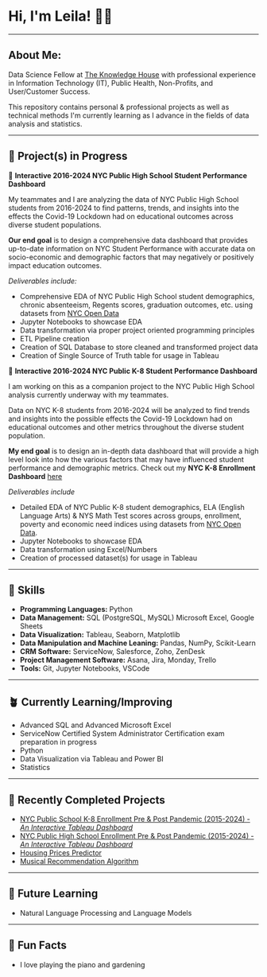 # Hi, I'm Leila! 👋🏾
___

## About Me: 
Data Science Fellow at [The Knowledge House](https://www.theknowledgehouse.org/technology_fellowship/) with professional experience in Information Technology (IT), Public Health, Non-Profits, and User/Customer Success. 

This repository contains personal & professional projects as well as technical methods I'm currently learning as I advance in the fields of data analysis and statistics.
___
## 🛫 Project(s) in Progress

🗽 **Interactive 2016-2024 NYC Public High School Student Performance Dashboard**

My teammates and I are analyzing the data of NYC Public High School students from 2016-2024 to find patterns, trends, and insights into the effects the Covid-19 Lockdown had on educational outcomes across diverse student populations.

**Our end goal** is to design a comprehensive data dashboard that provides up-to-date information on NYC Student Performance with accurate data on socio-economic and demographic factors that may negatively or positively impact education outcomes. 

*Deliverables include:*

* Comprehensive EDA of NYC Public High School student demographics, chronic absenteeism, Regents scores, graduation outcomes, etc. using datasets from [NYC Open Data](https://opendata.cityofnewyork.us/)
* Jupyter Notebooks to showcase EDA
* Data transformation via proper project oriented programming principles
* ETL Pipeline creation 
* Creation of SQL Database to store cleaned and transformed project data
* Creation of Single Source of Truth table for usage in Tableau


🍎 **Interactive 2016-2024 NYC Public K-8 Student Performance Dashboard**

I am working on this as a companion project to the NYC Public High School analysis currently underway with my teammates.

Data on NYC K-8 students from 2016-2024 will be analyzed to find trends and insights into the possible effects the Covid-19 Lockdown had on educational outcomes and other metrics throughout the diverse student population.

**My end goal** is to design an in-depth data dashboard that will provide a high level look into how the various factors that may have influenced student performance and demographic metrics. Check out my **NYC K-8 Enrollment Dashboard** [here](https://public.tableau.com/views/NYCPublicSchoolK-8EnrollmentPrePostPandmic2015-2024/NYCK-8EnrollmentPrePostPandemic2015-2024?:language=en-US&:sid=&:redirect=auth&:display_count=n&:origin=viz_share_link)

*Deliverables include*

* Detailed EDA of NYC Public K-8 student demographics, ELA (English Language Arts) & NYS Math Test scores across groups, enrollment, poverty and economic need indices using datasets from [NYC Open Data](https://opendata.cityofnewyork.us/).
* Jupyter Notebooks to showcase EDA
* Data transformation using Excel/Numbers 
* Creation of processed dataset(s) for usage in Tableau
___
##  🧰 Skills
* **Programming Languages:** Python
* **Data Management:** SQL (PostgreSQL, MySQL) Microsoft Excel, Google Sheets
* **Data Visualization:** Tableau, Seaborn, Matplotlib
* **Data Manipulation and Machine Leaning:** Pandas, NumPy, Scikit-Learn
* **CRM Software:** ServiceNow, Salesforce, Zoho, ZenDesk
* **Project Management Software:** Asana, Jira, Monday, Trello
* **Tools:** Git, Jupyter Notebooks, VSCode
___
## 🪴 Currently Learning/Improving
* Advanced SQL and Advanced Microsoft Excel
* ServiceNow Certified System Administrator Certification exam preparation in progress
* Python
* Data Visualization via Tableau and Power BI
* Statistics
___
## 🌟 Recently Completed Projects
* [NYC Public School K-8 Enrollment Pre & Post Pandemic (2015-2024) - _An Interactive Tableau Dashboard_](https://public.tableau.com/views/NYCPublicSchoolK-8EnrollmentPrePostPandmic2015-2024/NYCK-8EnrollmentPrePostPandemic2015-2024?:language=en-US&:sid=&:redirect=auth&:display_count=n&:origin=viz_share_link)
* [NYC Public High School Enrollment Pre & Post Pandemic (2015-2024) - _An Interactive Tableau Dashboard_](https://public.tableau.com/app/profile/leila.stambuli/viz/NYCPublicHighSchoolEnrollmentPrePostPandemic2015-2024/NYCPublicHighSchoolEnrollmentPrePostPandemic2015-2026)
* [Housing Prices Predictor](https://github.com/thetechleila/Housing-Prices-Predictor)
* [Musical Recommendation Algorithm](https://github.com/thetechleila/Music-Recommendation-Algorithm)
___
## 💫 Future Learning
* Natural Language Processing and Language Models
___
## 🎡 Fun Facts
* I love playing the piano and gardening

